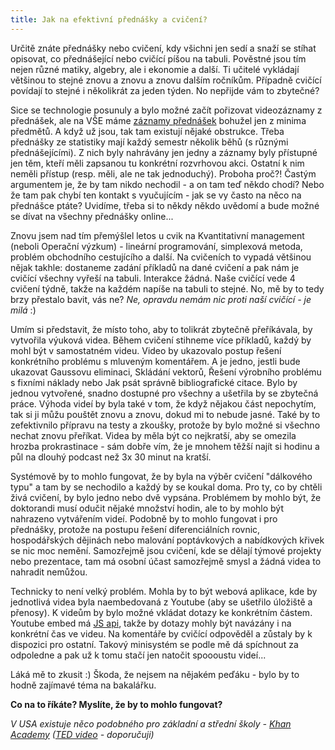```yaml
---
title: Jak na efektivní přednášky a cvičení?
---
```


Určitě znáte přednášky nebo cvičení, kdy všichni jen sedí a snaží se stíhat opisovat, co přednášející nebo cvičící píšou na tabuli. Pověstné jsou tím nejen různé matiky, algebry, ale i ekonomie a další. Ti učitelé vykládají většinou to stejné znovu a znovu a znovu dalším ročníkům. Případně cvičící povídají to stejné i několikrát za jeden týden. No nepřijde vám to zbytečné?

Sice se technologie posunuly a bylo možné začít pořizovat videozáznamy z přednášek, ale na VŠE máme [záznamy přednášek](http://multimedia.vse.cz/) bohužel jen z minima předmětů. A když už jsou, tak tam existují nějaké obstrukce. Třeba přednášky ze statistiky mají každý semestr několik běhů (s různými přednášejícími). Z nich byly nahrávány jen jedny a záznamy byly přístupné jen těm, kteří měli zapsanou tu konkrétní rozvrhovou akci. Ostatní k nim neměli přístup (resp. měli, ale ne tak jednoduchý). Proboha proč?! Častým argumentem je, že by tam nikdo nechodil - a on tam teď někdo chodí? Nebo že tam pak chybí ten kontakt s vyučujícím - jak se vy často na něco na přednášce ptáte? Uvidíme, třeba si to někdy někdo uvědomí a bude možné se dívat na všechny přednášky online...

Znovu jsem nad tím přemýšlel letos u cvik na Kvantitativní management (neboli Operační výzkum) - lineární programování, simplexová metoda, problém obchodního cestujícího a další. Na cvičeních to vypadá většinou nějak takhle: dostaneme zadání příkladů na dané cvičení a pak nám je cvičící všechny vyřeší na tabuli. Interakce žádná. Naše cvičící vede 4 cvičení týdně, takže na každém napíše na tabuli to stejné. No, mě by to tedy brzy přestalo bavit, vás ne? *Ne, opravdu nemám nic proti naší cvičící - je milá* :)

Umím si představit, že místo toho, aby to tolikrát zbytečně přeříkávala, by vytvořila výuková videa. Během cvičení stihneme více příkladů, každý by mohl být v samostatném videu. Video by ukazovalo postup řešení konkrétního problému s mluveným komentářem. A je jedno, jestli bude ukazovat Gaussovu eliminaci, Skládání vektorů, Řešení výrobního problému s fixními náklady nebo Jak psát správně bibliografické citace. Bylo by jednou vytvořené, snadno dostupné pro všechny a ušetřila by se zbytečná práce. Výhoda videí by byla také v tom, že když nějakou část nepochytím, tak si ji můžu pouštět znovu a znovu, dokud mi to nebude jasné. Také by to zefektivnilo přípravu na testy a zkoušky, protože by bylo možné si všechno nechat znovu přeříkat. Videa by měla být co nejkratší, aby se omezila hrozba prokrastinace - sám dobře vím, že je mnohem těžší najít si hodinu a půl na dlouhý podcast než 3x 30 minut na kratší.

Systémově by to mohlo fungovat, že by byla na výběr cvičení "dálkového typu" a tam by se nechodilo a každý by se koukal doma. Pro ty, co by chtěli živá cvičení, by bylo jedno nebo dvě vypsána. Problémem by mohlo být, že doktorandi musí odučit nějaké množství hodin, ale to by mohlo být nahrazeno vytvářením videí. Podobně by to mohlo fungovat i pro přednášky, protože na postupu řešení diferenciálních rovnic, hospodářských dějinách nebo malování poptávkových a nabídkových křivek se nic moc nemění. Samozřejmě jsou cvičení, kde se dělají týmové projekty nebo prezentace, tam má osobní účast samozřejmě smysl a žádná videa to nahradit nemůžou.

Technicky to není velký problém. Mohla by to být webová aplikace, kde by jednotlivá videa byla naembedovaná z Youtube (aby se ušetřilo úložiště a přenosy). K videům by bylo možné vkládat dotazy ke konkrétním částem. Youtube embed má [JS api](https://developers.google.com/youtube/js_api_reference), takže by dotazy mohly být navázány i na konkrétní čas ve videu. Na komentáře by cvičící odpověděl a zůstaly by k dispozici pro ostatní. Takový minisystém se podle mě dá spíchnout za odpoledne a pak už k tomu stačí jen natočit spoooustu videí...

Láká mě to zkusit :) Škoda, že nejsem na nějakém peďáku - bylo by to hodně zajímavé téma na bakalářku.

**Co na to říkáte? Myslíte, že by to mohlo fungovat?**

*V USA existuje něco podobného pro základní a střední školy - [Khan Academy](https://www.khanacademy.org/) ([TED video](http://www.ted.com/talks/salman_khan_let_s_use_video_to_reinvent_education) - doporučuji)*
